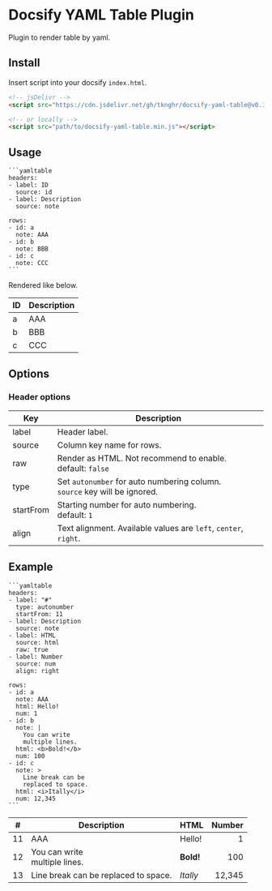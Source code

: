 # Docsify YAML Table Plugin

Plugin to render table by yaml.

## Install

Insert script into your docsify `index.html`.

```html
<!-- jsDelivr -->
<script src="https://cdn.jsdelivr.net/gh/tknghr/docsify-yaml-table@v0.1.2/dist/docsify-yaml-table.min.js"></script>

<!-- or locally -->
<script src="path/to/docsify-yaml-table.min.js"></script>
```

## Usage

~~~
```yamltable
headers:
- label: ID
  source: id
- label: Description
  source: note

rows:
- id: a
  note: AAA
- id: b
  note: BBB
- id: c
  note: CCC
```
~~~

Rendered like below.

| ID | Description |
|----|-------------|
| a  | AAA         |
| b  | BBB         |
| c  | CCC         |


## Options

### Header options

| Key       | Description   |
|-----------|---------------|
| label     | Header label. |
| source    | Column key name for rows. |
| raw       | Render as HTML. Not recommend to enable.<br>default: `false` |
| type      | Set `autonumber` for auto numbering column.<br>`source` key will be ignored. |
| startFrom | Starting number for auto numbering.<br>default: `1` |
| align     | Text alignment. Available values are `left`, `center`, `right`. |

## Example

~~~
```yamltable
headers:
- label: "#"
  type: autonumber
  startFrom: 11
- label: Description
  source: note
- label: HTML
  source: html
  raw: true
- label: Number
  source: num
  align: right

rows:
- id: a
  note: AAA
  html: Hello!
  num: 1
- id: b
  note: |
    You can write
    multiple lines.
  html: <b>Bold!</b>
  num: 100
- id: c
  note: >
    Line break can be
    replaced to space.
  html: <i>Itally</i>
  num: 12,345
```
~~~

| #  | Description | HTML   | Number |
|----|-------------|--------|-------:|
| 11 | AAA         | Hello! | 1      |
| 12 | You can write<br>multiple lines. | <b>Bold!</b> | 100 |
| 13 | Line break can be replaced to space. | <i>Itally</i> | 12,345 |

